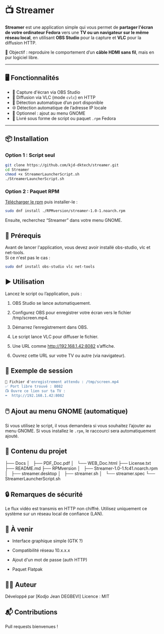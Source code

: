 # 📺 Streamer

**Streamer** est une application simple qui vous permet de **partager l'écran de votre ordinateur Fedora** vers une **TV ou un navigateur sur le même réseau local**, en utilisant **OBS Studio** pour la capture et **VLC** pour la diffusion HTTP.

🎯 Objectif : reproduire le comportement d’un **câble HDMI sans fil**, mais en pur logiciel libre.

---

## 🖥️ Fonctionnalités

- 🎥 Capture d'écran via OBS Studio
- 📡 Diffusion via VLC (mode `cvlc`) en HTTP
- 🔁 Détection automatique d’un port disponible
- 🌐 Détection automatique de l’adresse IP locale
- 📁 Optionnel : ajout au menu GNOME
- 🧩 Livré sous forme de script ou paquet `.rpm` Fedora

---

## 📦 Installation

### Option 1 : Script seul

```bash
git clone https://github.com/kjd-dktech/streamer.git
cd Streamer
chmod +x StreamerLauncherScript.sh
./StreamerLauncherScript.sh
```

### Option 2 : Paquet RPM

[Télécharger le rpm](https://github.com/kjd-dktech/Streamer/RPMversion/streamer-1.0-1fc41.noarch.rpm) puis installer-le : 

```bash
sudo dnf install ./RPMversion/streamer-1.0-1.noarch.rpm
```
Ensuite, recherchez “Streamer” dans votre menu GNOME.

## 🧰 Prérequis

Avant de lancer l'application, vous devez avoir installé obs-studio, vlc et net-tools.<br>
Si ce n'est pas le cas : 
```bash
sudo dnf install obs-studio vlc net-tools
```


## ▶️ Utilisation

Lancez le script ou l’application, puis :

1. OBS Studio se lance automatiquement.

2. Configurez OBS pour enregistrer votre écran vers le fichier /tmp/screen.mp4.

3. Démarrez l’enregistrement dans OBS.

4. Le script lance VLC pour diffuser le fichier.

5. Une URL comme http://192.168.1.42:8082 s’affiche.

6. Ouvrez cette URL sur votre TV ou autre (via navigateur).


## 🧪 Exemple de session

```bash
📁 Fichier d'enregistrement attendu : /tmp/screen.mp4
✅ Port libre trouvé : 8082
📺 Ouvre ce lien sur ta TV :
➡️  http://192.168.1.42:8082
```

## 🖱️ Ajout au menu GNOME (automatique)

Si vous utilisez le script, il vous demandera si vous souhaitez l’ajouter au menu GNOME.
Si vous installez le `.rpm`, le raccourci sera automatiquement ajouté.



## 📄 Contenu du projet

├── Docs
│   ├── PDF_Doc.pdf
│   └── WEB_Doc.html
├── License.txt
├── README.md
├── RPMversion
│   ├── Streamer-1.0-1.fc41.noarch.rpm
│   ├── streamer.desktop
│   ├── streamer.sh
│   └── streamer.spec
└── StreamerLauncherScript.sh


## 🔒 Remarques de sécurité

Le flux vidéo est transmis en HTTP non chiffré.
Utilisez uniquement ce système sur un réseau local de confiance (LAN).


## 📢 À venir

* Interface graphique simple (GTK ?)

* Compatibilité réseau 10.x.x.x

* Ajout d'un mot de passe (auth HTTP)

* Paquet Flatpak


## 🧑‍💻 Auteur

Développé par [Kodjo Jean DEGBEVI]
Licence : MIT


## 📬 Contributions

Pull requests bienvenues !
